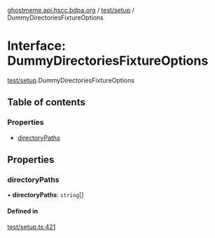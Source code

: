 [ghostmeme.api.hscc.bdpa.org][1] / [test/setup][2] /
DummyDirectoriesFixtureOptions

# Interface: DummyDirectoriesFixtureOptions

[test/setup][2].DummyDirectoriesFixtureOptions

## Table of contents

### Properties

- [directoryPaths][3]

## Properties

### directoryPaths

• **directoryPaths**: `string`\[]

#### Defined in

[test/setup.ts:421][4]

[1]: ../README.md
[2]: ../modules/test_setup.md
[3]: test_setup.dummydirectoriesfixtureoptions.md#directorypaths
[4]:
  https://github.com/nhscc/ghostmeme.api.hscc.bdpa.org/blob/bc222b4/test/setup.ts#L421
